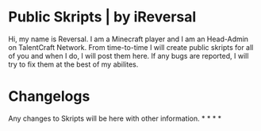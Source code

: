 # Public Skripts | by iReversal
  Hi, my name is Reversal. I am a Minecraft player and I am an Head-Admin on TalentCraft Network. From time-to-time I will create public skripts for all of you and when I do, I will post them here. If any bugs are reported, I will try to fix them at the best of my abilites. 
  
# Changelogs
  Any changes to Skripts will be here with other information.
*
*
*
*
